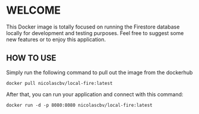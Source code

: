 # WELCOME
This Docker image is totally focused on running the Firestore database locally for development and testing purposes. Feel free to suggest some new features or to enjoy this application.

## HOW TO USE
Simply run the following command to pull out the image from the dockerhub
```
docker pull nicolascbv/local-fire:latest
```

After that, you can run your application and connect with this command:
```
docker run -d -p 8080:8080 nicolascbv/local-fire:latest
```
